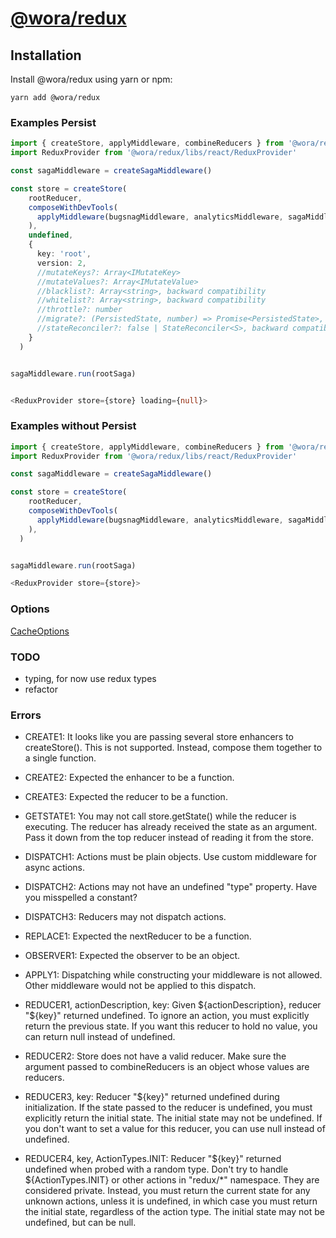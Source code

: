 # [@wora/redux](https://github.com/morrys/wora)


## Installation

Install @wora/redux using yarn or npm:

```
yarn add @wora/redux
```



### Examples Persist

```ts
import { createStore, applyMiddleware, combineReducers } from '@wora/redux'
import ReduxProvider from '@wora/redux/libs/react/ReduxProvider'

const sagaMiddleware = createSagaMiddleware()

const store = createStore(
    rootReducer,
    composeWithDevTools(
      applyMiddleware(bugsnagMiddleware, analyticsMiddleware, sagaMiddleware),
    ),
    undefined,
    {
      key: 'root',
      version: 2,
      //mutateKeys?: Array<IMutateKey>
      //mutateValues?: Array<IMutateValue>
      //blacklist?: Array<string>, backward compatibility
      //whitelist?: Array<string>, backward compatibility
      //throttle?: number
      //migrate?: (PersistedState, number) => Promise<PersistedState>, backward compatibility
      //stateReconciler?: false | StateReconciler<S>, backward compatibility
    }
  )


sagaMiddleware.run(rootSaga)


<ReduxProvider store={store} loading={null}>

```

### Examples without Persist

```ts
import { createStore, applyMiddleware, combineReducers } from '@wora/redux'
import ReduxProvider from '@wora/redux/libs/react/ReduxProvider'

const sagaMiddleware = createSagaMiddleware()

const store = createStore(
    rootReducer,
    composeWithDevTools(
      applyMiddleware(bugsnagMiddleware, analyticsMiddleware, sagaMiddleware),
    ),
  )


sagaMiddleware.run(rootSaga)

<ReduxProvider store={store}>


```


### Options

[CacheOptions](https://github.com/morrys/wora/blob/master/packages/cache-persist/README.md)

### TODO

* typing, for now use redux types
* refactor

### Errors

* CREATE1: It looks like you are passing several store enhancers to createStore(). This is not supported. Instead, compose them together to a single function.
* CREATE2: Expected the enhancer to be a function.
* CREATE3: Expected the reducer to be a function.

* GETSTATE1: You may not call store.getState() while the reducer is executing. The reducer has already received the state as an argument. Pass it down from the top reducer instead of reading it from the store.

* DISPATCH1: Actions must be plain objects. Use custom middleware for async actions.
* DISPATCH2: Actions may not have an undefined "type" property. Have you misspelled a constant?
* DISPATCH3: Reducers may not dispatch actions.

* REPLACE1: Expected the nextReducer to be a function.

* OBSERVER1: Expected the observer to be an object.

* APPLY1: Dispatching while constructing your middleware is not allowed. Other middleware would not be applied to this dispatch.

* REDUCER1, actionDescription, key: Given ${actionDescription}, reducer "${key}" returned undefined. To ignore an action, you must explicitly return the previous state. If you want this reducer to hold no value, you can return null instead of undefined.
* REDUCER2: Store does not have a valid reducer. Make sure the argument passed to combineReducers is an object whose values are reducers.
* REDUCER3, key: Reducer "${key}" returned undefined during initialization. If the state passed to the reducer is undefined, you must explicitly return the initial state. The initial state may not be undefined. If you don't want to set a value for this reducer, you can use null instead of undefined.
* REDUCER4, key, ActionTypes.INIT: Reducer "${key}" returned undefined when probed with a random type. Don't try to handle ${ActionTypes.INIT} or other actions in "redux/*" namespace. They are considered private. Instead, you must return the current state for any unknown actions, unless it is undefined, in which case you must return the initial state, regardless of the action type. The initial state may not be undefined, but can be null.
